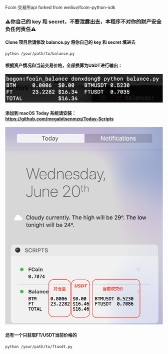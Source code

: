 Fcoin 交易所api forked from weiliuv/fcoin-python-sdk

### ⚠️你自己的 key 和 secret，不要泄露出去，本程序不对你的财产安全负任何责任⚠️

#### Clone 项目后请修改 balance.py 将你自己的 key 和 secret 填进去
```
python /your/path/to/balance.py
```


#### 根据资产情况和当前交易价格，全部换算为USDT进行输出：
![balance](balance.png)


#### 添加到 macOS Today 系统请安装：https://github.com/megabitsenmzq/Today-Scripts
![balance_today](balance_today.png)


#### 还有一个只获取FT/USDT当前价格的
```
python /your/path/to/ftusdt.py
```